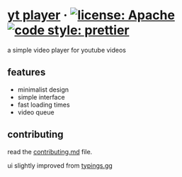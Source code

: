 # [yt player](https://unrealapex.github.io/yt-player/) &middot; [![license: Apache](https://img.shields.io/hexpm/l/apa?color=red)](LICENSE) [![code style: prettier](https://img.shields.io/badge/code_style-prettier-ff69b4.svg?style=round)](https://github.com/prettier/prettier) 

a simple video player for youtube videos

## features
- minimalist design
- simple interface
- fast loading times
- video queue

## contributing
read the [contributing.md](https://github.com/unrealapex/yt-player/blob/main/contributing.md) file.

ui slightly improved from [typings.gg](https://github.com/briano1905/typings)
